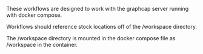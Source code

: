These workflows are designed to work with the graphcap server running with docker compose. 

Workflows should reference stock locations off of the /workspace directory. 

The /workspace directory is mounted in the docker compose file as /workspace in the container. 

